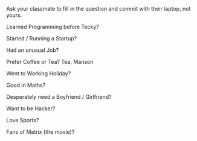 Ask your classmate to fill in the question and commit with their laptop, not yours.

Learned Programming before Tecky?

Started / Running a Startup?

Had an unusual Job?

Prefer Coffee or Tea? Tea. Manson

Went to Working Holiday?

Good in Maths?

Desperately need a Boyfriend / Girlfriend?

Want to be Hacker?

Love Sports?

Fans of Matrix (the movie)?